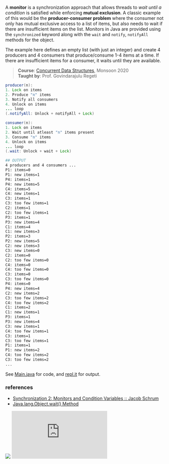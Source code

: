 A **monitor** is a synchronization approach that
allows threads to *wait until a condition* is
satisfied while enforcing **mutual exclusion**. A
classic example of this would be the
**producer-consumer problem** where the consumer
not only has mutual exclusive access to a list
of items, but also needs to wait if there are
insufficient items on the list. Monitors in
Java are provided using the `synchronized`
keyword along with the `wait` and `notify`,
`notifyAll` methods for the object.

The example here defines an empty list (with
just an integer) and create 4 producers and 4
consumers that produce/consume 1-4 items at a
time. If there are insufficient items for a
consumer, it waits until they are available.

> **Course**: [Concurrent Data Structures], Monsoon 2020\
> **Taught by**: Prof. Govindarajulu Regeti

[Concurrent Data Structures]: https://github.com/iiithf/concurrent-data-structures

```java
producer(n):
1. Lock on items
2. Produce "n" items
3. Notify all consumers
4. Unlock on items
... loop
(.notifyAll: Unlock + notifyAll + Lock)
```

```java
consumer(n):
1. Lock on items
2. Wait until atleast "n" items present
3. Consume "n" items
4. Unlock on items
... loop
(.wait: Unlock + wait + Lock)
```

```bash
## OUTPUT
4 producers and 4 consumers ...
P1: items=0
P1: new items=1
P4: items=1
P4: new items=5
C4: items=5
C4: new items=1
C3: items=1
C3: too few items=1
C2: items=1
C2: too few items=1
P3: items=1
P3: new items=4
C1: items=4
C1: new items=3
P2: items=3
P2: new items=5
C2: new items=3
C3: new items=0
C2: items=0
C2: too few items=0
C4: items=0
C4: too few items=0
C3: items=0
C3: too few items=0
P4: items=0
P4: new items=4
C2: new items=2
C3: too few items=2
C4: too few items=2
C1: items=2
C1: new items=1
P3: items=1
P3: new items=4
C3: new items=1
C4: too few items=1
C3: items=1
C3: too few items=1
P1: items=1
P1: new items=2
C4: too few items=2
C3: too few items=2
...
```

See [Main.java] for code, and [repl.it] for output.

[Main.java]: https://repl.it/@wolfram77/monitor-example#Main.java
[repl.it]: https://monitor-example.wolfram77.repl.run


### references

- [Synchronization 2: Monitors and Condition Variables :: Jacob Schrum](https://www.youtube.com/watch?v=15Q8PILXkQ0)
- [Java.lang.Object.wait() Method](https://www.tutorialspoint.com/java/lang/object_wait.htm)

![](https://ga-beacon.deno.dev/G-G1E8HNDZYY:v51jklKGTLmC3LAZ4rJbIQ/github.com/javaf/monitor-example)
![](https://ga-beacon.deno.dev/G-G1E8HNDZYY:v51jklKGTLmC3LAZ4rJbIQ/github.com/moocf/monitor-example.java)
